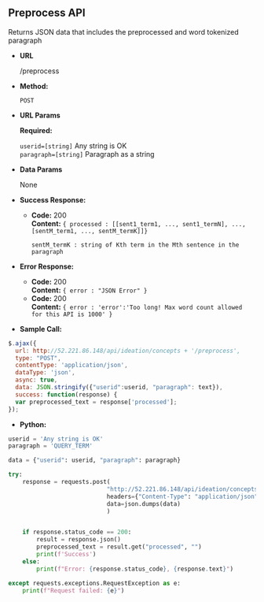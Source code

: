 **Preprocess API**
----
  Returns JSON data that includes the preprocessed and word tokenized paragraph

* **URL**

  /preprocess

* **Method:**

  `POST` 
  
*  **URL Params**

   **Required:**
 
   `userid=[string]` Any string is OK <br />
   `paragraph=[string]`   Paragraph as a string

* **Data Params**

  None

* **Success Response:**

  * **Code:** 200 <br />
    **Content:** `{ processed : [[sent1_term1, ..., sent1_termN], ..., [sentM_term1, ..., sentM_termK]]}`
    
    `sentM_termK : string of Kth term in the Mth sentence in the paragraph`<br />
     
* **Error Response:**

  * **Code:** 200 <br />
    **Content:** `{ error : "JSON Error" }`
  * **Code:** 200 <br />
    **Content:** `{ error : 'error':'Too long! Max word count allowed for this API is 1000' }`
* **Sample Call:**

```javascript
$.ajax({
  url: http://52.221.86.148/api/ideation/concepts + '/preprocess',
  type: "POST",
  contentType: 'application/json',
  dataType: 'json',
  async: true,
  data: JSON.stringify({"userid":userid, "paragraph": text}),
  success: function(response) {
  var preprocessed_text = response['processed'];
});
```

* **Python:**

```python
userid = 'Any string is OK'
paragraph = 'QUERY_TERM'

data = {"userid": userid, "paragraph": paragraph}

try:
    response = requests.post(
                            "http://52.221.86.148/api/ideation/concepts/preprocess",
                            headers={"Content-Type": "application/json"},
                            data=json.dumps(data)
                            )


    if response.status_code == 200:
        result = response.json()
        preprocessed_text = result.get("processed", "")
        print(f'Success')
    else:
        print(f"Error: {response.status_code}, {response.text}")

except requests.exceptions.RequestException as e:
    print(f"Request failed: {e}")
```


